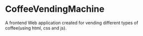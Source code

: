 # CoffeeVendingMachine
A frontend Web application created for vending different types of coffee(using html, css and js).

